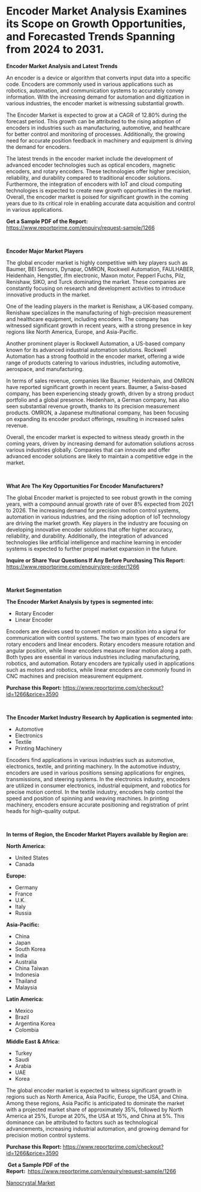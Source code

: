 <p><h1>Encoder Market Analysis Examines its Scope on Growth Opportunities, and Forecasted Trends Spanning from 2024 to 2031.</h1></p><p><strong>Encoder Market Analysis and Latest Trends</strong></p>
<p><p>An encoder is a device or algorithm that converts input data into a specific code. Encoders are commonly used in various applications such as robotics, automation, and communication systems to accurately convey information. With the increasing demand for automation and digitization in various industries, the encoder market is witnessing substantial growth.</p><p>The Encoder Market is expected to grow at a CAGR of 12.80% during the forecast period. This growth can be attributed to the rising adoption of encoders in industries such as manufacturing, automotive, and healthcare for better control and monitoring of processes. Additionally, the growing need for accurate position feedback in machinery and equipment is driving the demand for encoders.</p><p>The latest trends in the encoder market include the development of advanced encoder technologies such as optical encoders, magnetic encoders, and rotary encoders. These technologies offer higher precision, reliability, and durability compared to traditional encoder solutions. Furthermore, the integration of encoders with IoT and cloud computing technologies is expected to create new growth opportunities in the market. Overall, the encoder market is poised for significant growth in the coming years due to its critical role in enabling accurate data acquisition and control in various applications.</p></p>
<p><strong>Get a Sample PDF of the Report:&nbsp;</strong> <a href="https://www.reportprime.com/enquiry/request-sample/1266">https://www.reportprime.com/enquiry/request-sample/1266</a></p>
<p>&nbsp;</p>
<p><strong>Encoder Major Market Players</strong></p>
<p><p>The global encoder market is highly competitive with key players such as Baumer, BEI Sensors, Dynapar, OMRON, Rockwell Automation, FAULHABER, Heidenhain, Hengstler, Ifm electronic, Maxon motor, Pepperl Fuchs, Pilz, Renishaw, SIKO, and Turck dominating the market. These companies are constantly focusing on research and development activities to introduce innovative products in the market.</p><p>One of the leading players in the market is Renishaw, a UK-based company. Renishaw specializes in the manufacturing of high-precision measurement and healthcare equipment, including encoders. The company has witnessed significant growth in recent years, with a strong presence in key regions like North America, Europe, and Asia-Pacific.</p><p>Another prominent player is Rockwell Automation, a US-based company known for its advanced industrial automation solutions. Rockwell Automation has a strong foothold in the encoder market, offering a wide range of products catering to various industries, including automotive, aerospace, and manufacturing.</p><p>In terms of sales revenue, companies like Baumer, Heidenhain, and OMRON have reported significant growth in recent years. Baumer, a Swiss-based company, has been experiencing steady growth, driven by a strong product portfolio and a global presence. Heidenhain, a German company, has also seen substantial revenue growth, thanks to its precision measurement products. OMRON, a Japanese multinational company, has been focusing on expanding its encoder product offerings, resulting in increased sales revenue.</p><p>Overall, the encoder market is expected to witness steady growth in the coming years, driven by increasing demand for automation solutions across various industries globally. Companies that can innovate and offer advanced encoder solutions are likely to maintain a competitive edge in the market.</p></p>
<p>&nbsp;</p>
<p><strong>What Are The Key Opportunities For Encoder Manufacturers?</strong></p>
<p><p>The global Encoder market is projected to see robust growth in the coming years, with a compound annual growth rate of over 8% expected from 2021 to 2026. The increasing demand for precision motion control systems, automation in various industries, and the rising adoption of IoT technology are driving the market growth. Key players in the industry are focusing on developing innovative encoder solutions that offer higher accuracy, reliability, and durability. Additionally, the integration of advanced technologies like artificial intelligence and machine learning in encoder systems is expected to further propel market expansion in the future.</p></p>
<p><strong>Inquire or Share Your Questions If Any Before Purchasing This Report:</strong> <a href="https://www.reportprime.com/enquiry/pre-order/1266">https://www.reportprime.com/enquiry/pre-order/1266</a></p>
<p>&nbsp;</p>
<p><strong>Market Segmentation</strong></p>
<p><strong>The Encoder Market Analysis by types is segmented into:</strong></p>
<p><ul><li>Rotary Encoder</li><li>Linear Encoder</li></ul></p>
<p><p>Encoders are devices used to convert motion or position into a signal for communication with control systems. The two main types of encoders are rotary encoders and linear encoders. Rotary encoders measure rotation and angular position, while linear encoders measure linear motion along a path. Both types are essential in various industries including manufacturing, robotics, and automation. Rotary encoders are typically used in applications such as motors and robotics, while linear encoders are commonly found in CNC machines and precision measurement equipment.</p></p>
<p><strong>Purchase this Report:&nbsp;</strong><a href="https://www.reportprime.com/checkout?id=1266&price=3590">https://www.reportprime.com/checkout?id=1266&price=3590</a></p>
<p>&nbsp;</p>
<p><strong>The Encoder Market Industry Research by Application is segmented into:</strong></p>
<p><ul><li>Automotive</li><li>Electronics</li><li>Textile</li><li>Printing Machinery</li></ul></p>
<p><p>Encoders find applications in various industries such as automotive, electronics, textile, and printing machinery. In the automotive industry, encoders are used in various positions sensing applications for engines, transmissions, and steering systems. In the electronics industry, encoders are utilized in consumer electronics, industrial equipment, and robotics for precise motion control. In the textile industry, encoders help control the speed and position of spinning and weaving machines. In printing machinery, encoders ensure accurate positioning and registration of print heads for high-quality output.</p></p>
<p>&nbsp;</p>
<p><strong>In terms of Region, the Encoder Market Players available by Region are:</strong></p>
<p>
    <p> <strong> North America: </strong>
        <ul>
            <li>United States</li>
            <li>Canada</li>
        </ul>
        </p> 
    <p> <strong> Europe: </strong>
        <ul>
            <li>Germany</li>
            <li>France</li>
            <li>U.K.</li>
            <li>Italy</li>
            <li>Russia</li>
        </ul>
        </p> 
    <p> <strong> Asia-Pacific: </strong>
        <ul>
            <li>China</li>
            <li>Japan</li>
            <li>South Korea</li>
            <li>India</li>
            <li>Australia</li>
            <li>China Taiwan</li>
            <li>Indonesia</li>
            <li>Thailand</li>
            <li>Malaysia</li>
        </ul>
        </p> 
    <p> <strong> Latin America: </strong>
        <ul>
            <li>Mexico</li>
            <li>Brazil</li>
            <li>Argentina Korea</li>
            <li>Colombia</li>
        </ul>
        </p> 
    <p> <strong> Middle East & Africa: </strong>
        <ul>
            <li>Turkey</li>
            <li>Saudi</li>
            <li>Arabia</li>
            <li>UAE</li>
            <li>Korea</li>
        </ul>
    </p>
    </p>
<p><p>The global encoder market is expected to witness significant growth in regions such as North America, Asia Pacific, Europe, the USA, and China. Among these regions, Asia Pacific is anticipated to dominate the market with a projected market share of approximately 35%, followed by North America at 25%, Europe at 20%, the USA at 15%, and China at 5%. This dominance can be attributed to factors such as technological advancements, increasing industrial automation, and growing demand for precision motion control systems.</p></p>
<p><strong>Purchase this Report: </strong><a href="https://www.reportprime.com/checkout?id=1266&price=3590">https://www.reportprime.com/checkout?id=1266&price=3590</a></p>
<p>&nbsp;<strong>Get a Sample PDF of the Report:&nbsp;&nbsp;</strong><a href="https://www.reportprime.com/enquiry/request-sample/1266">https://www.reportprime.com/enquiry/request-sample/1266</a></p>
<p><strong></strong></p>
<p><p><a href="https://three-jumbo-f6d.notion.site/Nanocrystal-Market-Size-Global-Industry-Overview-Market-Segmentation-and-Forecast-2024-to-2031-b5aa2738aad44e6cb758eb1d0c67aff3">Nanocrystal Market</a></p></p>